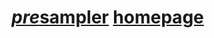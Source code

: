 # [<time datetime="2021">*pre*sampler</time>](https://s9a.page/lockdown) [homepage](https://s9a.page)
